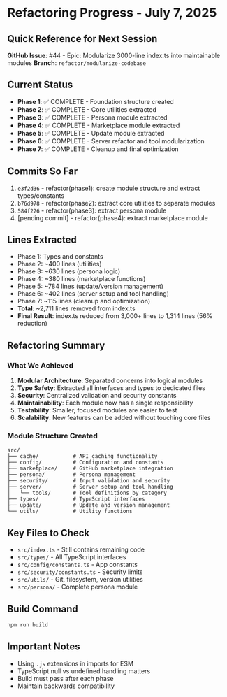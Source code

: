 # Refactoring Progress - July 7, 2025

## Quick Reference for Next Session

**GitHub Issue**: #44 - Epic: Modularize 3000-line index.ts into maintainable modules
**Branch**: `refactor/modularize-codebase`

## Current Status
- **Phase 1**: ✅ COMPLETE - Foundation structure created
- **Phase 2**: ✅ COMPLETE - Core utilities extracted
- **Phase 3**: ✅ COMPLETE - Persona module extracted
- **Phase 4**: ✅ COMPLETE - Marketplace module extracted
- **Phase 5**: ✅ COMPLETE - Update module extracted
- **Phase 6**: ✅ COMPLETE - Server refactor and tool modularization
- **Phase 7**: ✅ COMPLETE - Cleanup and final optimization

## Commits So Far
1. `e3f2d36` - refactor(phase1): create module structure and extract types/constants
2. `b76d978` - refactor(phase2): extract core utilities to separate modules
3. `584f226` - refactor(phase3): extract persona module
4. [pending commit] - refactor(phase4): extract marketplace module

## Lines Extracted
- Phase 1: Types and constants  
- Phase 2: ~400 lines (utilities)
- Phase 3: ~630 lines (persona logic)
- Phase 4: ~380 lines (marketplace functions)
- Phase 5: ~784 lines (update/version management)
- Phase 6: ~402 lines (server setup and tool handling)
- Phase 7: ~115 lines (cleanup and optimization)
- **Total**: ~2,711 lines removed from index.ts
- **Final Result**: index.ts reduced from 3,000+ lines to 1,314 lines (56% reduction)

## Refactoring Summary

### What We Achieved
1. **Modular Architecture**: Separated concerns into logical modules
2. **Type Safety**: Extracted all interfaces and types to dedicated files
3. **Security**: Centralized validation and security constants
4. **Maintainability**: Each module now has a single responsibility
5. **Testability**: Smaller, focused modules are easier to test
6. **Scalability**: New features can be added without touching core files

### Module Structure Created
```
src/
├── cache/           # API caching functionality
├── config/          # Configuration and constants
├── marketplace/     # GitHub marketplace integration
├── persona/         # Persona management
├── security/        # Input validation and security
├── server/          # Server setup and tool handling
│   └── tools/       # Tool definitions by category
├── types/           # TypeScript interfaces
├── update/          # Update and version management
└── utils/           # Utility functions
```

## Key Files to Check
- `src/index.ts` - Still contains remaining code
- `src/types/` - All TypeScript interfaces
- `src/config/constants.ts` - App constants
- `src/security/constants.ts` - Security limits
- `src/utils/` - Git, filesystem, version utilities
- `src/persona/` - Complete persona module

## Build Command
```bash
npm run build
```

## Important Notes
- Using `.js` extensions in imports for ESM
- TypeScript null vs undefined handling matters
- Build must pass after each phase
- Maintain backwards compatibility
